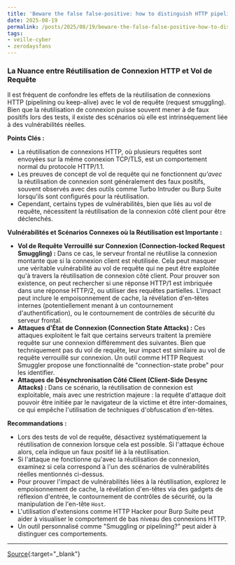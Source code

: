 ```yaml
---
title: 'Beware the false false-positive: how to distinguish HTTP pipelining from request smuggling'
date: 2025-08-19
permalink: /posts/2025/08/19/beware-the-false-false-positive-how-to-distinguish-http-pipelining-from-request-smuggling/
tags:
- veille-cyber
- zerodaysfans
---
```

### La Nuance entre Réutilisation de Connexion HTTP et Vol de Requête

Il est fréquent de confondre les effets de la réutilisation de connexions HTTP (pipelining ou keep-alive) avec le vol de requête (request smuggling). Bien que la réutilisation de connexion puisse souvent mener à de faux positifs lors des tests, il existe des scénarios où elle est intrinsèquement liée à des vulnérabilités réelles.

**Points Clés :**

*   La réutilisation de connexions HTTP, où plusieurs requêtes sont envoyées sur la même connexion TCP/TLS, est un comportement normal du protocole HTTP/1.1.
*   Les preuves de concept de vol de requête qui ne fonctionnent *qu'avec* la réutilisation de connexion sont généralement des faux positifs, souvent observés avec des outils comme Turbo Intruder ou Burp Suite lorsqu'ils sont configurés pour la réutilisation.
*   Cependant, certains types de vulnérabilités, bien que liés au vol de requête, nécessitent la réutilisation de la connexion côté client pour être déclenchés.

**Vulnérabilités et Scénarios Connexes où la Réutilisation est Importante :**

*   **Vol de Requête Verrouillé sur Connexion (Connection-locked Request Smuggling) :** Dans ce cas, le serveur frontal ne réutilise la connexion montante que si la connexion client est réutilisée. Cela peut masquer une véritable vulnérabilité au vol de requête qui ne peut être exploitée qu'à travers la réutilisation de connexion côté client. Pour prouver son existence, on peut rechercher si une réponse HTTP/1 est imbriquée dans une réponse HTTP/2, ou utiliser des requêtes partielles. L'impact peut inclure le empoisonnement de cache, la révélation d'en-têtes internes (potentiellement menant à un contournement d'authentification), ou le contournement de contrôles de sécurité du serveur frontal.
*   **Attaques d'État de Connexion (Connection State Attacks) :** Ces attaques exploitent le fait que certains serveurs traitent la première requête sur une connexion différemment des suivantes. Bien que techniquement pas du vol de requête, leur impact est similaire au vol de requête verrouillé sur connexion. Un outil comme HTTP Request Smuggler propose une fonctionnalité de "connection-state probe" pour les identifier.
*   **Attaques de Désynchronisation Côté Client (Client-Side Desync Attacks) :** Dans ce scénario, la réutilisation de connexion est exploitable, mais avec une restriction majeure : la requête d'attaque doit pouvoir être initiée par le navigateur de la victime et être inter-domaines, ce qui empêche l'utilisation de techniques d'obfuscation d'en-têtes.

**Recommandations :**

*   Lors des tests de vol de requête, désactivez systématiquement la réutilisation de connexion lorsque cela est possible. Si l'attaque échoue alors, cela indique un faux positif lié à la réutilisation.
*   Si l'attaque ne fonctionne qu'avec la réutilisation de connexion, examinez si cela correspond à l'un des scénarios de vulnérabilités réelles mentionnés ci-dessus.
*   Pour prouver l'impact de vulnérabilités liées à la réutilisation, explorez le empoisonnement de cache, la révélation d'en-têtes via des gadgets de réflexion d'entrée, le contournement de contrôles de sécurité, ou la manipulation de l'en-tête `Host`.
*   L'utilisation d'extensions comme HTTP Hacker pour Burp Suite peut aider à visualiser le comportement de bas niveau des connexions HTTP.
*   Un outil personnalisé comme "Smuggling or pipelining?" peut aider à distinguer ces comportements.

---
[Source](https://portswigger.net/research/how-to-distinguish-http-pipelining-from-request-smuggling){:target="_blank"}

